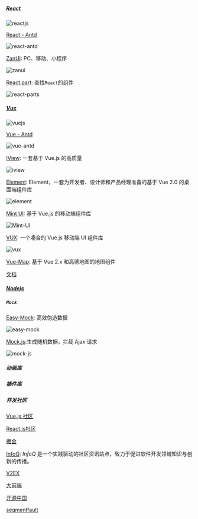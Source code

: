 <!--
 * @Author: Rainy
 * @Github: https://github.com/Rain120
 * @Date: 2019-01-20 15:41:18
 * @LastEditTime: 2019-01-20 15:41:23
    -->

##### [React](https://react.docschina.org/)

![reactjs](./fe/reactjs.png)

[React - Antd](https://ant.design/index-cn)

![react-antd](./fe/react-antd.png)

[ZanUI](https://www.youzanyun.com/zanui): PC、移动、小程序

![zanui](./fe/zanui.png)



[React.part](https://react.parts/): 查找`React`的组件

![react-parts](./fe/react-parts.png)

##### [Vue](https://vuefe.cn/)

![vuejs](./fe/vuejs.png)

[Vue - Antd](https://vue.ant.design/docs/vue/introduce/)

![vue-antd](./fe/vue-antd.png)

[IView](https://www.iviewui.com/): 一套基于 Vue.js 的高质量

![iview](./fe/iview.png)

[Element](http://element-cn.eleme.io/#/zh-CN): Element，一套为开发者、设计师和产品经理准备的基于 Vue 2.0 的桌面端组件库

![element](./fe/element.png)

[Mint UI](https://mint-ui.github.io/#!/zh-cn): 基于 Vue.js 的移动端组件库

![Mint-UI](./fe/Mint-UI.png)

[VUX](https://vux.li/#/?id=%E5%BF%AB%E9%80%9F%E5%85%A5%E9%97%A8): 一个凑合的 Vue.js 移动端 UI 组件库

![vux](./fe/vux.png)

[Vue-Map](https://github.com/ElemeFE/vue-amap): 基于 Vue 2.x 和高德地图的地图组件

[文档](https://elemefe.github.io/vue-amap/#/)

##### [Nodejs](https://nodejs.org/zh-cn/)



##### `Mock`

[Easy-Mock](https://easy-mock.com/): 高效伪造数据

![easy-mock](./fe/easy-mock.png)

[Mock.js](http://mockjs.com/):生成随机数据，拦截 Ajax 请求

![mock-js](./fe/mockjs.png)



##### 动画库



##### 插件库



##### 开发社区

[Vue.js 社区](https://www.vue-js.com/)

[React.js社区](http://react-china.org/)

[掘金](https://juejin.im/timeline)

[InfoQ](https://www.infoq.cn/): *InfoQ* 是一个实践驱动的社区资讯站点，致力于促进软件开发领域知识与创新的传播。

[V2EX](https://www.v2ex.com/)

[大前端](http://www.daqianduan.com/)

[开源中国](https://www.oschina.net/)

[segmentfault](https://segmentfault.com/)